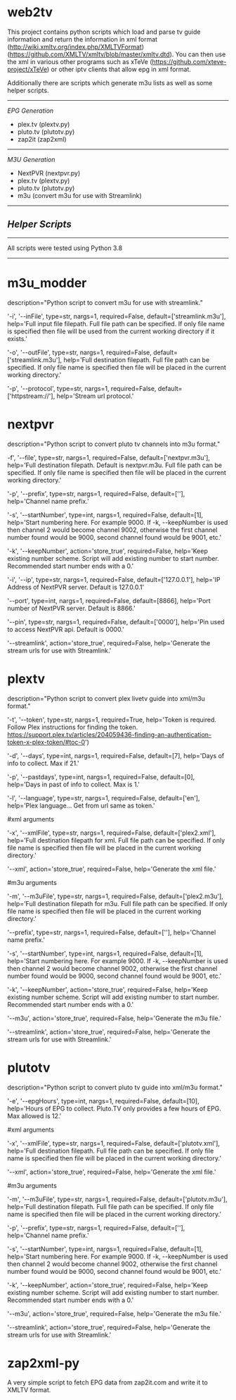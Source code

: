 # web2tv
This project contains python scripts which load and parse tv guide information and return the information in xml format (http://wiki.xmltv.org/index.php/XMLTVFormat) (https://github.com/XMLTV/xmltv/blob/master/xmltv.dtd). You can then use the xml in various other programs such as xTeVe (https://github.com/xteve-project/xTeVe) or other iptv clients that allow epg in xml format.

Additionally there are scripts which generate m3u lists as well as some helper scripts.

________________
*EPG Generation*
- plex.tv (plextv.py)
- pluto.tv (plutotv.py)
- zap2it (zap2xml)
________________
*M3U Generation*
- NextPVR (nextpvr.py)
- plex.tv (plextv.py)
- pluto.tv (plutotv.py)
- m3u (convert m3u for use with Streamlink)
________________
*Helper Scripts*
-  
________________
All scripts were tested using Python 3.8

________________

# m3u_modder
description="Python script to convert m3u for use with streamlink."

'-i', '--inFile', type=str, nargs=1, required=False, default=['streamlink.m3u'], help='Full input file filepath. Full file path can be specified. If only file name is specified then file will be used from the current working directory if it exists.'
    
'-o', '--outFile', type=str, nargs=1, required=False, default=['streamlink.m3u'], help='Full destination filepath. Full file path can be specified. If only file name is specified then file will be placed in the current working directory.'

'-p', '--protocol', type=str, nargs=1, required=False, default=['httpstream://'], help='Stream url protocol.'

# nextpvr
description="Python script to convert pluto tv channels into m3u format."

-f', '--file', type=str, nargs=1, required=False, default=['nextpvr.m3u'], help='Full destination filepath. Default is nextpvr.m3u. Full file path can be specified. If only file name is specified then file will be placed in the current working directory.'

'-p', '--prefix', type=str, nargs=1, required=False, default=[''], help='Channel name prefix.'

'-s', '--startNumber', type=int, nargs=1, required=False, default=[1], help='Start numbering here. For example 9000. If -k, --keepNumber is used then channel 2 would become channel 9002, otherwise the first channel number found would be 9000, second channel found would be 9001, etc.'

'-k', '--keepNumber', action='store_true', required=False, help='Keep existing number scheme. Script will add existing number to start number. Recommended start number ends with a 0.'

'-i', '--ip', type=str, nargs=1, required=False, default=['127.0.0.1'], help='IP Address of NextPVR server. Default is 127.0.0.1'

'--port', type=int, nargs=1, required=False, default=[8866], help='Port number of NextPVR server. Default is 8866.'

'--pin', type=str, nargs=1, required=False, default=['0000'], help='Pin used to access NextPVR api. Default is 0000.'

'--streamlink', action='store_true', required=False, help='Generate the stream urls for use with Streamlink.'


# plextv
description="Python script to convert plex livetv guide into xml/m3u format."

'-t', '--token', type=str, nargs=1, required=True, help='Token is required. Follow Plex instructions for finding the token. https://support.plex.tv/articles/204059436-finding-an-authentication-token-x-plex-token/#toc-0')

'-d', '--days', type=int, nargs=1, required=False, default=[7], help='Days of info to collect. Max if 21.'

'-p', '--pastdays', type=int, nargs=1, required=False, default=[0], help='Days in past of info to collect. Max is 1.'

'-l', '--language', type=str, nargs=1, required=False, default=['en'], help='Plex language... Get from url same as token.'

#xml arguments

'-x', '--xmlFile', type=str, nargs=1, required=False, default=['plex2.xml'], help='Full destination filepath for xml. Full file path can be specified. If only file name is specified then file will be placed in the current working directory.'

'--xml', action='store_true', required=False, help='Generate the xml file.'
    
#m3u arguments

'-m', '--m3uFile', type=str, nargs=1, required=False, default=['plex2.m3u'], help='Full destination filepath for m3u. Full file path can be specified. If only file name is specified then file will be placed in the current working directory.'

'--prefix', type=str, nargs=1, required=False, default=[''], help='Channel name prefix.'

'-s', '--startNumber', type=int, nargs=1, required=False, default=[1], help='Start numbering here. For example 9000. If -k, --keepNumber is used then channel 2 would become channel 9002, otherwise the first channel number found would be 9000, second channel found would be 9001, etc.'

'-k', '--keepNumber', action='store_true', required=False, help='Keep existing number scheme. Script will add existing number to start number. Recommended start number ends with a 0.'

'--m3u', action='store_true', required=False, help='Generate the m3u file.'

'--streamlink', action='store_true', required=False, help='Generate the stream urls for use with Streamlink.'


# plutotv
description="Python script to convert pluto tv guide into xml/m3u format."

'-e', '--epgHours', type=int, nargs=1, required=False, default=[10], help='Hours of EPG to collect. Pluto.TV only provides a few hours of EPG. Max allowed is 12.'

#xml arguments

'-x', '--xmlFile', type=str, nargs=1, required=False, default=['plutotv.xml'], help='Full destination filepath. Full file path can be specified. If only file name is specified then file will be placed in the current working directory.'

'--xml', action='store_true', required=False, help='Generate the xml file.'
    
#m3u arguments

'-m', '--m3uFile', type=str, nargs=1, required=False, default=['plutotv.m3u'], help='Full destination filepath. Full file path can be specified. If only file name is specified then file will be placed in the current working directory.'

'-p', '--prefix', type=str, nargs=1, required=False, default=[''], help='Channel name prefix.'

'-s', '--startNumber', type=int, nargs=1, required=False, default=[1], help='Start numbering here. For example 9000. If -k, --keepNumber is used then channel 2 would become channel 9002, otherwise the first channel number found would be 9000, second channel found would be 9001, etc.'

'-k', '--keepNumber', action='store_true', required=False, help='Keep existing number scheme. Script will add existing number to start number. Recommended start number ends with a 0.'

'--m3u', action='store_true', required=False, help='Generate the m3u file.'

'--streamlink', action='store_true', required=False, help='Generate the stream urls for use with Streamlink.'

# zap2xml-py

A very simple script to fetch EPG data from zap2it.com and write it to XMLTV format.
